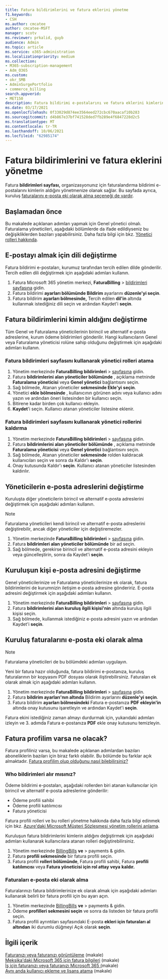 ```yaml
---
title: Fatura bildirimlerini ve fatura eklerini yönetme
f1.keywords:
- CSH
ms.author: cmcatee
author: cmcatee-MSFT
manager: scotv
ms.reviewer: prkalid, guyb
audience: Admin
ms.topic: article
ms.service: o365-administration
ms.localizationpriority: medium
ms.collection:
- M365-subscription-management
- Adm_O365
ms.custom:
- okr_SMB
- AdminSurgePortfolio
- commerce_billing
search.appverid:
- MET150
description: Fatura bildirimi e-postalarını ve fatura eklerini kimlerin aldığını yönetmeyi öğrenin.
ms.date: 03/17/2021
ms.openlocfilehash: 0f33029d874ee3564eed272cbc670aacaf10b283
ms.sourcegitcommit: d4b867e37bf741528ded7fb289e4f6847228d2c5
ms.translationtype: MT
ms.contentlocale: tr-TR
ms.lasthandoff: 10/06/2021
ms.locfileid: "62985174"
---
```

# <a name="manage-billing-notifications-and-invoice-attachments"></a>Fatura bildirimlerini ve fatura eklerini yönetme

Fatura **bildirimleri sayfası,** organizasyonunız için faturalandırma bildirimi e-postalarını kimlerin aldığını yönetmenize olanak sağlar. Bu sayfada ayrıca, kuruluş [faturalarını e-posta eki olarak alma seçeneği de vardır](#receive-your-organizations-invoices-as-email-attachments).

## <a name="before-you-begin"></a>Başlamadan önce

Bu makalede açıklanan adımları yapmak için Genel yönetici olmalı. Faturalama yöneticileri, aşağıdaki bölümlerde da ifade edildiyseniz bu değişikliklerden bazıları yapabilirsiniz. Daha fazla bilgi için bkz. [Yönetici rolleri hakkında](../../admin/add-users/about-admin-roles.md).

## <a name="change-the-language-you-receive-email-in"></a>E-postayı almak için dili değiştirme

Fatura bildirimi e-postaları, kurumuz tarafından tercih edilen dilde gönderilir. Tercih edilen dili değiştirmek için aşağıdaki adımları kullanın.

1. Fatura Microsoft 365 yönetim merkezi, **FaturaBilling** >  <a href="https://go.microsoft.com/fwlink/p/?linkid=853212" target="_blank">bildirimleri sayfasına</a> gidin.
2. Fatura bildirimi **ayarları bölümünde Bildirim** ayarlarını **düzenle'yi seçin**.
3. Fatura bildirim **ayarları bölmesinde,** Tercih edilen **dil'in** altında kullanmak istediğiniz dili seçin ve ardından Kaydet'i **seçin**.

## <a name="change-who-receives-billing-notifications"></a>Fatura bildirimlerini kimin aldığını değiştirme

Tüm Genel ve Faturalama yöneticilerinin birincil ve alternatif e-posta adreslerine, kurum ödeme bildirimleri gönderilir. Hangi kullanıcıların Genel veya Faturalama yöneticisi rolüne sahip olduğunu değiştirmek için aşağıdaki adımları kullanın.

### <a name="assign-admin-roles-by-using-the-billing-notifications-page"></a>Fatura bildirimleri sayfasını kullanarak yönetici rolleri atama

1. Yönetim merkezinde **FaturaBilling bildirimleri** >  <a href="https://go.microsoft.com/fwlink/p/?linkid=853212" target="_blank">sayfasına</a> gidin.
2. Fatura **bildirimlerini alan yöneticiler bölümünde** , açıklama metninde **Faturalama yöneticisi** veya **Genel yönetici** bağlantısını seçin.
3. Sağ bölmede, Atanan yöneticiler **sekmesinde Ekle'yi** **seçin**.
4. Yönetici **ekle bölmesinde** , kullanıcının görünen adını veya kullanıcı adını yazın ve ardından öneri listesinden bir kullanıcı seçin.
5. Bitirene kadar birden çok kullanıcı ekleyin.
6. **Kaydet**'i seçin. Kullanıcı atanan yöneticiler listesine eklenir.

### <a name="remove-admin-roles-by-using-the-billing-notifications-page"></a>Fatura bildirimleri sayfasını kullanarak yönetici rollerini kaldırma

1. Yönetim merkezinde **FaturaBilling bildirimleri** >  <a href="https://go.microsoft.com/fwlink/p/?linkid=853212" target="_blank">sayfasına</a> gidin.
2. Fatura **bildirimlerini alan yöneticiler bölümünde** , açıklama metninde **Faturalama yöneticisi** veya **Genel yönetici** bağlantısını seçin.
3. Sağ bölmede, Atanan yöneticiler **sekmesinde** rolden kaldıracak kullanıcıları seçin ve sonra da Kaldır'ı **seçin**.
4. Onay kutusunda Kaldır'ı **seçin**. Kullanıcı atanan yöneticiler listesinden kaldırılır.

## <a name="change-the-email-addresses-for-admins"></a>Yöneticilerin e-posta adreslerini değiştirme

Kuruluşta diğer yöneticilerin birincil ve alternatif e-posta adreslerini değiştirmek için aşağıdaki adımları kullanın.

> [!NOTE]
> Faturalama yöneticileri kendi birincil ve alternatif e-posta adreslerini değiştirebilir, ancak diğer yöneticiler için değiştiremezler.

1. Yönetim merkezinde **FaturaBilling bildirimleri** >  <a href="https://go.microsoft.com/fwlink/p/?linkid=853212" target="_blank">sayfasına</a> gidin.
2. Fatura **bildirimleri alan yöneticiler bölümünde** bir ad seçin.
3. Sağ bölmede, gerekirse birincil ve alternatif e-posta adresini ekleyin veya güncelleştirin, sonra da Kaydet'i **seçin**.

## <a name="change-your-organizations-contact-email"></a>Kuruluşun kişi e-posta adresini değiştirme

Genel yöneticilerinize ve Faturalama yöneticilerinize ek olarak, fatura bildirimlerini de kurumnizin iletişim e-posta adresine göndeririz. E-posta adresini değiştirmek için aşağıdaki adımları kullanın.

1. Yönetim merkezinde **FaturaBilling bildirimleri** >  <a href="https://go.microsoft.com/fwlink/p/?linkid=853212" target="_blank">sayfasına</a> gidin.
2. Fatura **bildirimlerini alan kuruluş ilgili kişisi'nin** altında kuruluş ilgili kişisi seçin.
3. Sağ bölmede, kullanmak istediğiniz e-posta adresini yazın ve ardından Kaydet'i **seçin**.

## <a name="receive-your-organizations-invoices-as-email-attachments"></a>Kuruluş faturalarını e-posta eki olarak alma

> [!NOTE]
> Faturalama yöneticileri de bu bölümdeki adımları uygulayın.

Yeni bir fatura hazır olduğunda, fatura bildirimi e-postanıza, kuruluş faturalarının bir kopyasını PDF dosyası olarak iliştirebilirsiniz. Faturaları ek olarak almak için aşağıdaki adımları kullanın.

1. Yönetim merkezinde **FaturaBilling bildirimleri** >  <a href="https://go.microsoft.com/fwlink/p/?linkid=853212" target="_blank">sayfasına</a> gidin.
2. Fatura **bildirim ayarları'nın altında** Bildirim ayarlarını **düzenle'yi seçin**.
3. Fatura bildirim **ayarları bölmesindeki** Fatura e-postanıza **PDF ekleyin'in** altında onay kutusunu işaretleyin ve ardından Kaydet'i **seçin**.

Fatura ekini istediğiniz zaman almayı durdurmak için, yukarıdaki adımları izleyin ve 3. adımda Fatura e-postanıza **PDF** ekle onay kutusunu temizleyin.

## <a name="what-if-i-have-a-billing-profile"></a>Fatura profilim varsa ne olacak?

Fatura profiliniz varsa, bu makalede açıklanan adımlardan bazıları aboneliklerin bazıları için biraz farklı olabilir. Bu bölümde bu farklar açık almaktadır. [Fatura profilim olup olduğunu nasıl bilebilirsiniz?](manage-billing-profiles.md)

### <a name="who-receives-billing-notifications"></a>Who bildirimleri alır mısınız?

Ödeme bildirimi e-postaları, aşağıdaki rollerden biri atanan kullanıcılar için birincil ve alternatif e-posta adreslerine gönderilir:

- Ödeme profili sahibi
- Ödeme profili katılımcısı
- Fatura yöneticisi

Fatura profili rolleri ve bu rolleri yönetme hakkında daha fazla bilgi edinmek için bkz. [Azure'daki Microsoft Müşteri Sözleşmesi yönetim rollerini anlama](/azure/cost-management-billing/manage/understand-mca-roles).

Kuruluşun fatura bildirimlerini kimlerin aldığını değiştirmek için aşağıdaki adımları kullanarak kullanıcılara atanan rolleri değiştirebilirsiniz.

1. Yönetim merkezinde <a href="https://go.microsoft.com/fwlink/p/?linkid=2102895" target="_blank">BillingBills</a> **ve** >  payments & gidin.
2. Fatura **profili sekmesinde** bir fatura profili seçin.
3. Fatura profili **rolleri bölümünde**, Fatura profili sahibi, Fatura **profili katılımcısı** veya **Fatura yöneticisi için rol attay veya** **kaldır.**

### <a name="receive-invoices-as-email-attachments"></a>Faturaları e-posta eki olarak alma

Faturalarınızı fatura bildirimlerinize ek olarak almak için aşağıdaki adımları kullanarak belirli bir fatura profili için bu ayarı açın.

1. Yönetim merkezinde <a href="https://go.microsoft.com/fwlink/p/?linkid=2102895" target="_blank">BillingBills</a> **ve** >  payments & gidin.
2. Ödeme **profilleri sekmesini seçin** ve sonra da listeden bir fatura profili seçin.
3. Fatura profili ayrıntıları sayfasındaki E-posta **ekleri için faturaları al altından** iki durumlu düğmeyi Açık olarak **seçin**.

## <a name="related-content"></a>İlgili içerik

[Faturanızı veya faturanızı görüntüleme](view-your-bill-or-invoice.md) (makale)\
[Meksika'daki Microsoft 365 için fatura bilgileri](mexico-billing-info.md) (makale) \
[İş için faturanızı veya faturanızı Microsoft 365 (](understand-your-invoice2.md)makale)\
[Aynı anda kullanıcı ekleme ve lisans atama](../../admin/add-users/add-users.md) (makale)

